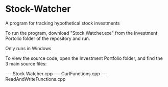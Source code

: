 # Stock-Watcher
A program for tracking hypothetical stock investments

To run the program, download "Stock Watcher.exe" from the Investment Portolio folder of the repository and run. 

Only runs in Windows

To view the source code, open the Investment Portfolio folder, and find the 3 main source files: 

--- Stock Watcher.cpp  --- CurlFunctions.cpp --- ReadAndWriteFunctions.cpp


